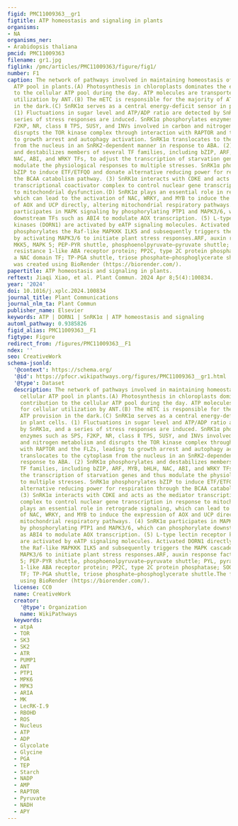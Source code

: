 ```yaml
---
figid: PMC11009363__gr1
figtitle: ATP homeostasis and signaling in plants
organisms:
- NA
organisms_ner:
- Arabidopsis thaliana
pmcid: PMC11009363
filename: gr1.jpg
figlink: /pmc/articles/PMC11009363/figure/fig1/
number: F1
caption: The network of pathways involved in maintaining homeostasis of the cellular
  ATP pool in plants.(A) Photosynthesis in chloroplasts dominates the energy contribution
  to the cellular ATP pool during the day. ATP molecules are transported for cellular
  utilization by ANT.(B) The mETC is responsible for the majority of ATP provision
  in the dark.(C) SnRK1α serves as a central energy-deficit sensor in plant cells.
  (1) Fluctuations in sugar level and ATP/ADP ratio are detected by SnRK1α, and a
  series of stress responses are induced. SnRK1α phosphorylates enzymes such as SPS,
  F2KP, NR, class Ⅱ TPS, SUSY, and INVs involved in carbon and nitrogen metabolism and
  disrupts the TOR kinase complex through interaction with RAPTOR and the FLZs, leading
  to growth arrest and autophagy activation. SnRK1α translocates to the cytoplasm
  from the nucleus in an SnRK2-dependent manner in response to ABA. (2) SnRK1α phosphorylates
  and destabilizes members of several TF families, including bZIP, ARF, MYB, bHLH,
  NAC, ABI, and WRKY TFs, to adjust the transcription of starvation genes and thus
  modulate the physiological responses to multiple stresses. SnRK1α phosphorylates
  bZIP to induce ETF/ETFQO and donate alternative reducing power for respiration through
  the BCAA catabolism pathway. (3) SnRK1α interacts with CDKE and acts as the mediator
  transcriptional coactivator complex to control nuclear gene transcription in response
  to mitochondrial dysfunction.(D) SnRK1α plays an essential role in retrograde signaling,
  which can lead to the activation of NAC, WRKY, and MYB to induce the expression
  of AOX and UCP directly, altering mitochondrial respiratory pathways. (4) SnRK1α
  participates in MAPK signaling by phosphorylating PTP1 and MAPK3/6, which can phosphorylate
  downstream TFs such as ABI4 to modulate AOX transcription. (5) L-type lectin receptor
  kinases (DORN1) are activated by eATP signaling molecules. Activated DORN1 directly
  phosphorylates the Raf-like MAPKKK ILK5 and subsequently triggers the MAPK cascade
  by activating MAPK3/6 to initiate plant stress responses.ARF, auxin response factor;
  MKK5, MAPK 5; PEP-PYR shuttle, phosphoenolpyruvate–pyruvate shuttle; PYL, pyrabactin
  resistance 1-like ABA receptor protein; PP2C, type 2C protein phosphatase; SOG,
  a NAC domain TF; TP-PGA shuttle, triose phosphate–phosphoglycerate shuttle.The figure
  was created using BioRender (https://biorender.com/).
papertitle: ATP homeostasis and signaling in plants.
reftext: Jiaqi Xiao, et al. Plant Commun. 2024 Apr 8;5(4):100834.
year: '2024'
doi: 10.1016/j.xplc.2024.100834
journal_title: Plant Communications
journal_nlm_ta: Plant Commun
publisher_name: Elsevier
keywords: ATP | DORN1 | SnRK1α | ATP homeostasis and signaling
automl_pathway: 0.9385826
figid_alias: PMC11009363__F1
figtype: Figure
redirect_from: /figures/PMC11009363__F1
ndex: ''
seo: CreativeWork
schema-jsonld:
  '@context': https://schema.org/
  '@id': https://pfocr.wikipathways.org/figures/PMC11009363__gr1.html
  '@type': Dataset
  description: The network of pathways involved in maintaining homeostasis of the
    cellular ATP pool in plants.(A) Photosynthesis in chloroplasts dominates the energy
    contribution to the cellular ATP pool during the day. ATP molecules are transported
    for cellular utilization by ANT.(B) The mETC is responsible for the majority of
    ATP provision in the dark.(C) SnRK1α serves as a central energy-deficit sensor
    in plant cells. (1) Fluctuations in sugar level and ATP/ADP ratio are detected
    by SnRK1α, and a series of stress responses are induced. SnRK1α phosphorylates
    enzymes such as SPS, F2KP, NR, class Ⅱ TPS, SUSY, and INVs involved in carbon
    and nitrogen metabolism and disrupts the TOR kinase complex through interaction
    with RAPTOR and the FLZs, leading to growth arrest and autophagy activation. SnRK1α
    translocates to the cytoplasm from the nucleus in an SnRK2-dependent manner in
    response to ABA. (2) SnRK1α phosphorylates and destabilizes members of several
    TF families, including bZIP, ARF, MYB, bHLH, NAC, ABI, and WRKY TFs, to adjust
    the transcription of starvation genes and thus modulate the physiological responses
    to multiple stresses. SnRK1α phosphorylates bZIP to induce ETF/ETFQO and donate
    alternative reducing power for respiration through the BCAA catabolism pathway.
    (3) SnRK1α interacts with CDKE and acts as the mediator transcriptional coactivator
    complex to control nuclear gene transcription in response to mitochondrial dysfunction.(D) SnRK1α
    plays an essential role in retrograde signaling, which can lead to the activation
    of NAC, WRKY, and MYB to induce the expression of AOX and UCP directly, altering
    mitochondrial respiratory pathways. (4) SnRK1α participates in MAPK signaling
    by phosphorylating PTP1 and MAPK3/6, which can phosphorylate downstream TFs such
    as ABI4 to modulate AOX transcription. (5) L-type lectin receptor kinases (DORN1)
    are activated by eATP signaling molecules. Activated DORN1 directly phosphorylates
    the Raf-like MAPKKK ILK5 and subsequently triggers the MAPK cascade by activating
    MAPK3/6 to initiate plant stress responses.ARF, auxin response factor; MKK5, MAPK
    5; PEP-PYR shuttle, phosphoenolpyruvate–pyruvate shuttle; PYL, pyrabactin resistance
    1-like ABA receptor protein; PP2C, type 2C protein phosphatase; SOG, a NAC domain
    TF; TP-PGA shuttle, triose phosphate–phosphoglycerate shuttle.The figure was created
    using BioRender (https://biorender.com/).
  license: CC0
  name: CreativeWork
  creator:
    '@type': Organization
    name: WikiPathways
  keywords:
  - atpA
  - TOR
  - SK3
  - SK2
  - ATR
  - PUMP1
  - ANT
  - PTP1
  - MPK6
  - MPK3
  - ARIA
  - MK
  - LecRK-I.9
  - RBOHD
  - ROS
  - Nucleus
  - ATP
  - ADP
  - Glycolate
  - Glycine
  - PGA
  - TEP
  - Starch
  - NADP
  - AMP
  - RAPTOR
  - Pyruvate
  - NADH
  - APY
---
```

